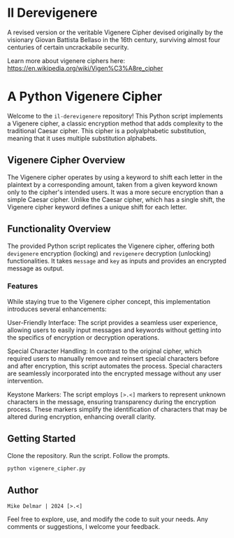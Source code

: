 # Il Derevigenere
A revised version or the veritable Vigenere Cipher devised originally by the visionary Giovan Battista Bellaso in the 16th century, surviving almost four centuries of certain uncrackabile security.

Learn more about vigenere ciphers here:
https://en.wikipedia.org/wiki/Vigen%C3%A8re_cipher

# A Python Vigenere Cipher

Welcome to the `il-derevigenere` repository! This Python script implements a Vigenere cipher, a classic encryption method that adds complexity to the traditional Caesar cipher. This cipher is a polyalphabetic substitution, meaning that it uses multiple substitution alphabets.

## Vigenere Cipher Overview

The Vigenere cipher operates by using a keyword to shift each letter in the plaintext by a corresponding amount, taken from a given keyword known only to the cipher's intended users. It was a more secure encryption than a simple Caesar cipher. Unlike the Caesar cipher, which has a single shift, the Vigenere cipher keyword defines a unique shift for each letter.

## Functionality Overview

The provided Python script replicates the Vigenere cipher, offering both `devigenere` encryption (locking) and  `revigenere` decryption (unlocking) functionalities. It takes `message` and `key` as inputs and provides an encrypted message as output. 

### Features

While staying true to the Vigenere cipher concept, this implementation introduces several enhancements:

User-Friendly Interface: The script provides a seamless user experience, allowing users to easily input messages and keywords without getting into the specifics of encryption or decryption operations.

Special Character Handling: In contrast to the original cipher, which required users to manually remove and reinsert special characters before and after encryption, this script automates the process. Special characters are seamlessly incorporated into the encrypted message without any user intervention.

Keystone Markers: The script employs `[>.<]` markers to represent unknown characters in the message, ensuring transparency during the encryption process. These markers simplify the identification of characters that may be altered during encryption, enhancing overall clarity.

## Getting Started

Clone the repository. Run the script. Follow the prompts.

```bash
python vigenere_cipher.py
```

## Author

`Mike Delmar | 2024 [>.<]`

Feel free to explore, use, and modify the code to suit your needs. Any comments or suggestions, I welcome your feedback.
